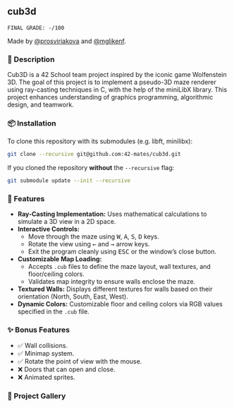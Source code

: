 ## cub3d
```
FINAL GRADE: -/100
```
Made by [@prosviriakova](https://github.com/prosviriakova) and [@mglikenf](https://github.com/mglikenf).

### 📖 Description
Cub3D is a 42 School team project inspired by the iconic game Wolfenstein 3D. The goal of this project is to implement a pseudo-3D maze renderer using ray-casting techniques in C, with the help of the miniLibX library. This project enhances understanding of graphics programming, algorithmic design, and teamwork.

### 📦 Installation
To clone this repository with its submodules (e.g. libft, minilibx):
```bash
git clone --recursive git@github.com:42-mates/cub3d.git
```

If you cloned the repository **without** the `--recursive` flag:
```bash
git submodule update --init --recursive
```

### 🚀 Features
- **Ray-Casting Implementation:** Uses mathematical calculations to simulate a 3D view in a 2D space.
- **Interactive Controls:**
    -  Move through the maze using <kbd>W</kbd>, <kbd>A</kbd>, <kbd>S</kbd>, <kbd>D</kbd> keys.
    -  Rotate the view using <kbd>←</kbd> and <kbd>→</kbd> arrow keys.
    -  Exit the program cleanly using <kbd>ESC</kbd> or the window’s close button.
- **Customizable Map Loading:**
  - Accepts `.cub` files to define the maze layout, wall textures, and floor/ceiling colors.
  - Validates map integrity to ensure walls enclose the maze.
- **Textured Walls:** Displays different textures for walls based on their orientation (North, South, East, West).
- **Dynamic Colors:** Customizable floor and ceiling colors via RGB values specified in the `.cub` file.

### ✨ Bonus Features
- ✅ Wall collisions.
- ✅ Minimap system.
- ✅ Rotate the point of view with the mouse.
- ❌ Doors that can open and close.
- ❌ Animated sprites.

### 📸 Project Gallery
